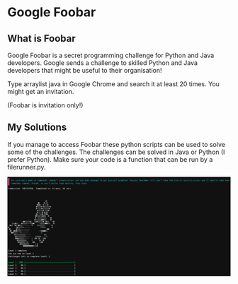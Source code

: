 # Google Foobar
## What is Foobar

Google Foobar is a secret programming challenge for Python and Java developers.
Google sends a challenge to skilled Python and Java developers that might be 
useful to their organisation!

Type arraylist java in Google Chrome and search it at least 20 times. You might
get an invitation.

(Foobar is invitation only!)
## My Solutions

If you manage to access Foobar these python scripts can be used to solve some of
the challenges. The challenges can be solved in Java or Python (I prefer Python).
Make sure your code is a function that can be run by a filerunner.py.

![Level 1](https://github.com/samuraininja360/foobar/blob/main/Level%201%20Complete.PNG)
